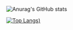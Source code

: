 
![Anurag's GitHub stats](https://github-readme-stats.vercel.app/api?username=Usuario73&show_icons=true&theme=merko)

[![Top Langs](https://github-readme-stats.vercel.app/api/top-langs/?username=Usuario73&theme=merko))](https://github.com/anuraghazra/github-readme-stats)
